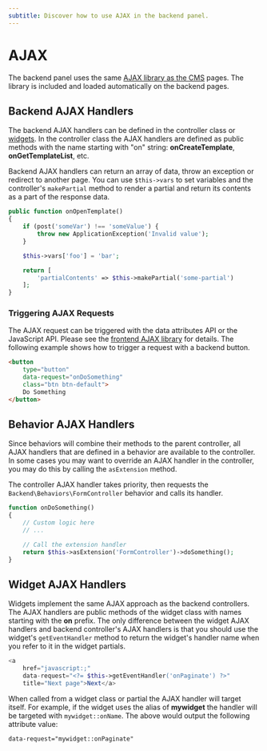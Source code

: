 ```yaml
---
subtitle: Discover how to use AJAX in the backend panel.
---
```

# AJAX

The backend panel uses the same [AJAX library as the CMS](../../cms/ajax/introduction.md) pages. The library is included and loaded automatically on the backend pages.

## Backend AJAX Handlers

The backend AJAX handlers can be defined in the controller class or [widgets](widgets.md). In the controller class the AJAX handlers are defined as public methods with the name starting with "on" string: **onCreateTemplate**, **onGetTemplateList**, etc.

Backend AJAX handlers can return an array of data, throw an exception or redirect to another page. You can use `$this->vars` to set variables and the controller's `makePartial` method to render a partial and return its contents as a part of the response data.

```php
public function onOpenTemplate()
{
    if (post('someVar') !== 'someValue') {
        throw new ApplicationException('Invalid value');
    }

    $this->vars['foo'] = 'bar';

    return [
        'partialContents' => $this->makePartial('some-partial')
    ];
}
```

### Triggering AJAX Requests

The AJAX request can be triggered with the data attributes API or the JavaScript API. Please see the [frontend AJAX library](../ajax/introduction) for details. The following example shows how to trigger a request with a backend button.

```html
<button
    type="button"
    data-request="onDoSomething"
    class="btn btn-default">
    Do Something
</button>
```

## Behavior AJAX Handlers

Since behaviors will combine their methods to the parent controller, all AJAX handlers that are defined in a behavior are available to the controller. In some cases you may want to override an AJAX handler in the controller, you may do this by calling the `asExtension` method.

The controller AJAX handler takes priority, then requests the `Backend\Behaviors\FormController` behavior and calls its handler.

```php
function onDoSomething()
{
    // Custom logic here
    // ...

    // Call the extension handler
    return $this->asExtension('FormController')->doSomething();
}
```

## Widget AJAX Handlers

Widgets implement the same AJAX approach as the backend controllers. The AJAX handlers are public methods of the widget class with names starting with the **on** prefix. The only difference between the widget AJAX handlers and backend controller's AJAX handlers is that you should use the widget's `getEventHandler` method to return the widget's handler name when you refer to it in the widget partials.

```php
<a
    href="javascript:;"
    data-request="<?= $this->getEventHandler('onPaginate') ?>"
    title="Next page">Next</a>
```

When called from a widget class or partial the AJAX handler will target itself. For example, if the widget uses the alias of **mywidget** the handler will be targeted with `mywidget::onName`. The above would output the following attribute value:

```html
data-request="mywidget::onPaginate"
```
